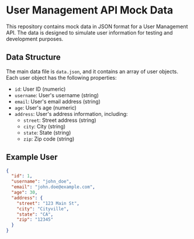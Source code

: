 # User Management API Mock Data

This repository contains mock data in JSON format for a User Management API. The data is designed to simulate user information for testing and development purposes.

## Data Structure

The main data file is `data.json`, and it contains an array of user objects. Each user object has the following properties:

- `id`: User ID (numeric)
- `username`: User's username (string)
- `email`: User's email address (string)
- `age`: User's age (numeric)
- `address`: User's address information, including:
  - `street`: Street address (string)
  - `city`: City (string)
  - `state`: State (string)
  - `zip`: Zip code (string)

## Example User

```json
{
  "id": 1,
  "username": "john_doe",
  "email": "john.doe@example.com",
  "age": 30,
  "address": {
    "street": "123 Main St",
    "city": "Cityville",
    "state": "CA",
    "zip": "12345"
  }
}

